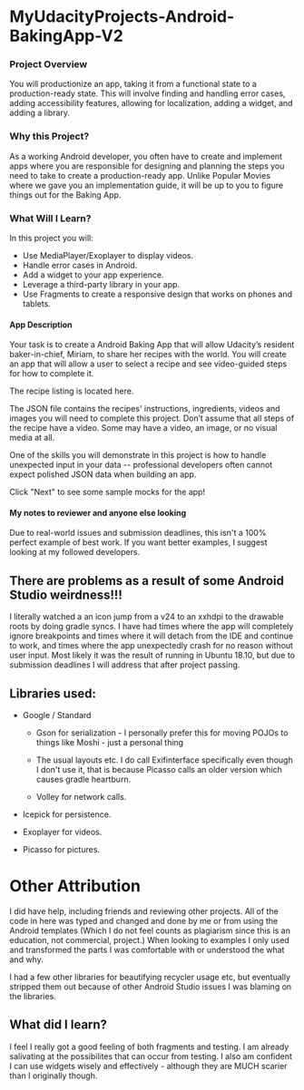 # MyUdacityProjects-Android-BakingApp-V2

### Project Overview
You will productionize an app, taking it from a functional state to a production-ready state. This will involve finding and handling error cases, adding accessibility features, allowing for localization, adding a widget, and adding a library.

### Why this Project?
As a working Android developer, you often have to create and implement apps where you are responsible for designing and planning the steps you need to take to create a production-ready app. Unlike Popular Movies where we gave you an implementation guide, it will be up to you to figure things out for the Baking App.

### What Will I Learn?
In this project you will:

* Use MediaPlayer/Exoplayer to display videos.
* Handle error cases in Android.
* Add a widget to your app experience.
* Leverage a third-party library in your app.
* Use Fragments to create a responsive design that works on phones and tablets.

#### App Description
Your task is to create a Android Baking App that will allow Udacity’s resident baker-in-chief, Miriam, to share her recipes with the world. You will create an app that will allow a user to select a recipe and see video-guided steps for how to complete it.

The recipe listing is located here.

The JSON file contains the recipes' instructions, ingredients, videos and images you will need to complete this project. Don’t assume that all steps of the recipe have a video. Some may have a video, an image, or no visual media at all.

One of the skills you will demonstrate in this project is how to handle unexpected input in your data -- professional developers often cannot expect polished JSON data when building an app.

Click "Next" to see some sample mocks for the app!


####  My notes to reviewer and anyone else looking

Due to real-world issues and submission deadlines, this isn't a 100% perfect example of best work.  If you want better examples, I suggest looking at my followed developers.

## There are problems as a result of some Android Studio weirdness!!!

I literally watched a an icon jump from a v24 to an xxhdpi to the drawable roots by doing gradle syncs.  I have had times where the app will completely ignore breakpoints and times where it will detach from the IDE and continue to work, and times where the app unexpectedly crash for no reason without user input.  Most likely it was the result of running in Ubuntu 18.10, but due to submission deadlines I will address that after project passing. 

## Libraries used:

* Google / Standard

  * Gson for serialization - I personally prefer this for moving POJOs to things like Moshi - just a personal thing
  
  * The usual layouts etc.  I do call Exifinterface specifically even though I don't use it, that is because Picasso calls an older version which causes gradle heartburn.

  * Volley for network calls.

* Icepick for persistence.

* Exoplayer for videos.

* Picasso for pictures.

# Other Attribution

I did have help, including friends and reviewing other projects.  All of the code in here was typed and changed and done by me or from using the Android templates (Which I do not feel counts as plagiarism since this is an education, not commercial, project.)  When looking to examples I only used and transformed the parts I was comfortable with or understood the what and why.

I had a few other libraries for beautifying recycler usage etc, but eventually stripped them out because of other Android Studio issues I was blaming on the libraries.




## What did I learn?

I feel I really got a good feeling of both fragments and testing.  I am already salivating at the possibilites that can occur from testing.  I also am confident I can use widgets wisely and effectively - although they are MUCH scarier than I originally though.

